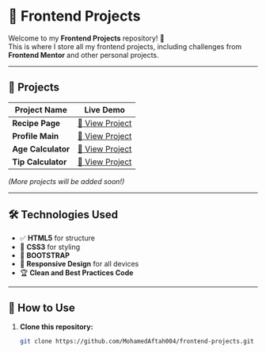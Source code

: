 # 🚀 Frontend Projects  

Welcome to my **Frontend Projects** repository! 🎨  
This is where I store all my frontend projects, including challenges from **Frontend Mentor** and other personal projects.  

---

## 📂 Projects  

| Project Name    | Live Demo               <br>
|-----------------|-------------
| **Recipe Page** | [🔗 View Project](https://simple-recipe-page-main.netlify.app/) 
| **Profile Main** | [🔗 View Project](https://socialll-links-profile-mainn.netlify.app/) 
| **Age Calculator** | [🔗 View Project](https://proj1-simple-age-calculator.netlify.app/) 
| **Tip Calculator** | [🔗 View Project](https://proj2-tip-calculator.netlify.app/) 

*(More projects will be added soon!)*  

---

## 🛠 Technologies Used  

- ✅ **HTML5** for structure  
- 🎨 **CSS3** for styling
- 🧭 **BOOTSTRAP**
- 📱 **Responsive Design** for all devices  
- 🏆 **Clean and Best Practices Code**  

---

## 🔧 How to Use  

1. **Clone this repository:**  
   ```bash
   git clone https://github.com/MohamedAftah004/frontend-projects.git
